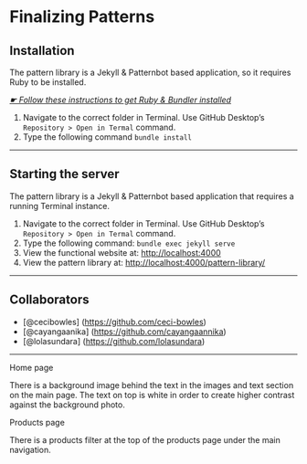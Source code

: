 # Finalizing Patterns

## Installation

The pattern library is a Jekyll & Patternbot based application, so it requires Ruby to be installed.

[*☛ Follow these instructions to get Ruby & Bundler installed*](https://learn-the-web.algonquindesign.ca/courses/web-dev-4/install-more-developer-tools/)

1. Navigate to the correct folder in Terminal. Use GitHub Desktop’s `Repository > Open in Termal` command.
2. Type the following command `bundle install`

---

## Starting the server

The pattern library is a Jekyll & Patternbot based application that requires a running Terminal instance.

1. Navigate to the correct folder in Terminal. Use GitHub Desktop’s `Repository > Open in Termal` command.
2. Type the following command: `bundle exec jekyll serve`
3. View the functional website at: [http://localhost:4000](http://localhost:4000)
4. View the pattern library at: [http://localhost:4000/pattern-library/](http://localhost:4000/pattern-library/)

---

## Collaborators

- [@cecibowles] (https://github.com/ceci-bowles)
- [@cayangaanika] (https://github.com/cayangaannika)
- [@lolasundara] (https://github.com/lolasundara)

---

Home page

There is a background image behind the text in the images and text section on the main page. The text on top is white in order to create higher contrast against the background photo.

Products page

There is a products filter at the top of the products page under the main navigation.
